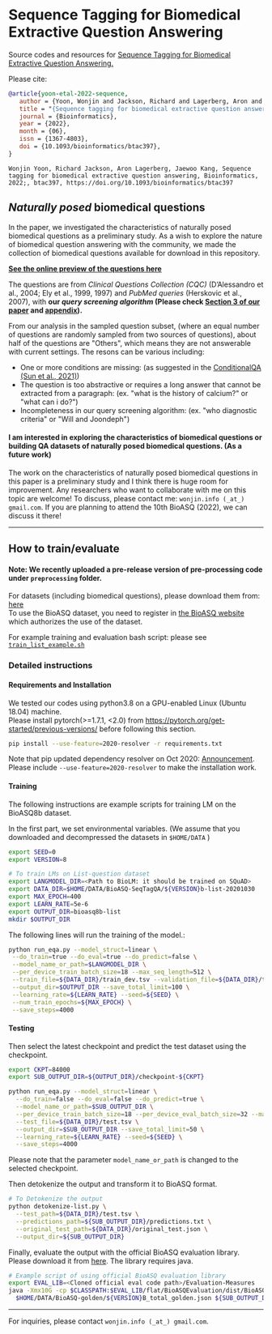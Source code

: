 # Sequence Tagging for Biomedical Extractive Question Answering

Source codes and resources for [Sequence Tagging for Biomedical Extractive Question Answering.](https://arxiv.org/abs/2104.07535)

Please cite:
 ```bib
 @article{yoon-etal-2022-sequence,
    author = {Yoon, Wonjin and Jackson, Richard and Lagerberg, Aron and Kang, Jaewoo},
    title = "{Sequence tagging for biomedical extractive question answering}",
    journal = {Bioinformatics},
    year = {2022},
    month = {06},
    issn = {1367-4803},
    doi = {10.1093/bioinformatics/btac397},
}
 ```
```
Wonjin Yoon, Richard Jackson, Aron Lagerberg, Jaewoo Kang, Sequence tagging for biomedical extractive question answering, Bioinformatics, 2022;, btac397, https://doi.org/10.1093/bioinformatics/btac397
```
## _Naturally posed_ biomedical questions
In the paper, we investigated the characteristics of naturally posed biomedical questions as a preliminary study. 
As a wish to explore the nature of biomedical question answering with the community, we made the collection of biomedical questions available for download in this repository.

[**See the online preview of the questions here**](https://1drv.ms/x/s!AjwviG8mocn7hbp16IRH8ICJQKcTXw?e=uYwXiV)

The questions are from _Clinical Questions Collection (CQC)_ (D’Alessandro et al., 2004; Ely et al., 1999, 1997) and _PubMed queries_ (Herskovic et al., 2007), with **our _query screening algorithm_ (Please check [Section 3 of our paper](https://academic.oup.com/bioinformatics/advance-article/doi/10.1093/bioinformatics/btac397/6609766#364116020) and [appendix](https://academic.oup.com/bioinformatics/advance-article/doi/10.1093/bioinformatics/btac397/6609766#supplementary-data)).** 

From our analysis in the sampled question subset, (where an equal number of questions are randomly sampled from two sources of questions), about half of the questions are "Others", which means they are not answerable with current settings. 
The resons can be various including: 
* One or more conditions are missing: (as suggested in the [ConditionalQA (Sun et al., 2021)](https://arxiv.org/abs/2110.06884))
* The question is too abstractive or requires a long answer that cannot be extracted from a paragraph: (ex. "what is the history of calcium?" or "what can i do?") 
* Incompleteness in our query screening algorithm: (ex. "who diagnostic criteria" or "Will and Joondeph")

#### I am interested in exploring the characteristics of biomedical questions or building QA datasets of naturally posed biomedical questions. (As a future work)
The work on the characteristics of naturally posed biomedical questions in this paper is a preliminary study and I think there is huge room for improvement. 
Any researchers who want to collaborate with me on this topic are welcome! To discuss, please contact me: `wonjin.info (_at_) gmail.com`. If you are planning to attend the 10th BioASQ (2022), we can discuss it there!

-----

## How to train/evaluate

#### Note: We recently uploaded a pre-release version of pre-processing code under `preprocessing` folder. 

For datasets (including biomedical questions), please download them from: [here](https://drive.google.com/file/d/1m0GnVlKqvUHfDdpZ9KDDor5EiIqhPwp3/view?usp=sharing)
<br>To use the BioASQ dataset, you need to register in [the BioASQ website](http://participants-area.bioasq.org/general_information/general_information_registration/) which authorizes the use of the dataset. 

For example training and evaluation bash script: please see [`train_list_example.sh`](./train_list_example.sh)

### Detailed instructions
#### Requirements and Installation
We tested our codes using python3.8 on a GPU-enabled Linux (Ubuntu 18.04) machine.
<br>Please install pytorch(>=1.7.1, <2.0) from https://pytorch.org/get-started/previous-versions/ before following this section.

```bash
pip install --use-feature=2020-resolver -r requirements.txt
```
Note that pip updated dependency resolver on Oct 2020: [Announcement](https://discuss.python.org/t/announcement-pip-20-2-release/4863). Please include `--use-feature=2020-resolver` to make the installation work. 

#### Training
The following instructions are example scripts for training LM on the BioASQ8b dataset.

In the first part, we set environmental variables.
(We assume that you downloaded and decompressed the datasets in `$HOME/DATA` )
```bash
export SEED=0
export VERSION=8

# To train LMs on List-question dataset
export LANGMODEL_DIR=<Path to BioLM: it should be trained on SQuAD>
export DATA_DIR=$HOME/DATA/BioASQ-SeqTagQA/${VERSION}b-list-20201030
export MAX_EPOCH=400
export LEARN_RATE=5e-6
export OUTPUT_DIR=bioasq8b-list
mkdir $OUTPUT_DIR
```

The following lines will run the training of the model.:
```bash
python run_eqa.py --model_struct=linear \
 --do_train=true --do_eval=true --do_predict=false \
 --model_name_or_path=$LANGMODEL_DIR \
 --per_device_train_batch_size=18 --max_seq_length=512 \
 --train_file=${DATA_DIR}/train_dev.tsv --validation_file=${DATA_DIR}/test.tsv --test_file=${DATA_DIR}/test.tsv \
 --output_dir=$OUTPUT_DIR --save_total_limit=100 \
 --learning_rate=${LEARN_RATE} --seed=${SEED} \
 --num_train_epochs=${MAX_EPOCH} \
 --save_steps=4000
```

#### Testing
Then select the latest checkpoint and predict the test dataset using the checkpoint.
```bash
export CKPT=84000
export SUB_OUTPUT_DIR=${OUTPUT_DIR}/checkpoint-${CKPT}

python run_eqa.py --model_struct=linear \
  --do_train=false --do_eval=false --do_predict=true \
  --model_name_or_path=$SUB_OUTPUT_DIR \
  --per_device_train_batch_size=18 --per_device_eval_batch_size=32 --max_seq_length=512 \
  --test_file=${DATA_DIR}/test.tsv \
  --output_dir=$SUB_OUTPUT_DIR --save_total_limit=50 \
  --learning_rate=${LEARN_RATE} --seed=${SEED} \
  --save_steps=4000
```
Please note that the parameter `model_name_or_path` is changed to the selected checkpoint.

Then detokenize the output and transform it to BioASQ format.
```bash
# To Detokenize the output
python detokenize-list.py \
  --test_path=${DATA_DIR}/test.tsv \
  --predictions_path=${SUB_OUTPUT_DIR}/predictions.txt \
  --original_test_path=${DATA_DIR}/original_test.json \
  --output_dir=${SUB_OUTPUT_DIR}
```

Finally, evaluate the output with the official BioASQ evaluation library. Please download it from [here](https://github.com/BioASQ/Evaluation-Measures). The library requires java.
```bash
# Example script of using official BioASQ evaluation library
export EVAL_LIB=<Cloned official eval code path>/Evaluation-Measures
java -Xmx10G -cp $CLASSPATH:$EVAL_LIB/flat/BioASQEvaluation/dist/BioASQEvaluation.jar evaluation.EvaluatorTask1b -phaseB -e 5 \
  $HOME/DATA/BioASQ-golden/${VERSION}B_total_golden.json ${SUB_OUTPUT_DIR}/NER_result_BioASQ.json >> $OUTPUT_DIR/total_BioASQ_eval.log
```

-----

For inquiries, please contact `wonjin.info (_at_) gmail.com`.
